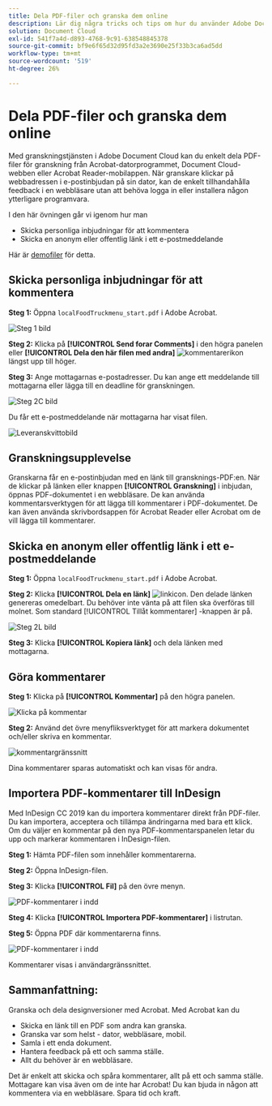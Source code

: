 ```yaml
---
title: Dela PDF-filer och granska dem online
description: Lär dig några tricks och tips om hur du använder Adobe Document Cloud
solution: Document Cloud
exl-id: 541f7a4d-d893-4768-9c91-638548845378
source-git-commit: bf9e6f65d32d95fd3a2e3690e25f33b3ca6ad5dd
workflow-type: tm+mt
source-wordcount: '519'
ht-degree: 26%

---
```


# Dela PDF-filer och granska dem online

Med granskningstjänsten i Adobe Document Cloud kan du enkelt dela PDF-filer för granskning från Acrobat-datorprogrammet, Document Cloud-webben eller Acrobat Reader-mobilappen. När granskare klickar på webbadressen i e-postinbjudan på sin dator, kan de enkelt tillhandahålla feedback i en webbläsare utan att behöva logga in eller installera någon ytterligare programvara.

I den här övningen går vi igenom hur man

* Skicka personliga inbjudningar för att kommentera
* Skicka en anonym eller offentlig länk i ett e-postmeddelande

Här är [demofiler](assets/01_Review.zip) för detta.

## Skicka personliga inbjudningar för att kommentera

**Steg 1:** Öppna `localFoodTruckmenu_start.pdf` i Adobe Acrobat.

![Steg 1 bild](assets/Step1.png)

**Steg 2:** Klicka på **[!UICONTROL Send forar Comments]** i den högra panelen eller **[!UICONTROL Dela den här filen med andra]** ![kommentarerikon](assets/sendforcommentsicon.png)  längst upp till höger.

**Steg 3:** Ange mottagarnas e-postadresser. Du kan ange ett meddelande till mottagarna eller lägga till en deadline för granskningen.

![Steg 2C bild](assets/Step2C.png)

Du får ett e-postmeddelande när mottagarna har visat filen.

![Leveranskvittobild](assets/deliveryReceipt_Track.png)

## Granskningsupplevelse

Granskarna får en e-postinbjudan med en länk till gransknings-PDF:en. När de klickar på länken eller knappen **[!UICONTROL Granskning]** i inbjudan, öppnas PDF-dokumentet i en webbläsare. De kan använda kommentarsverktygen för att lägga till kommentarer i PDF-dokumentet. De kan även använda skrivbordsappen för Acrobat Reader eller Acrobat om de vill lägga till kommentarer.

## Skicka en anonym eller offentlig länk i ett e-postmeddelande

**Steg 1:** Öppna `localFoodTruckmenu_start.pdf` i Adobe Acrobat.

**Steg 2:** Klicka **[!UICONTROL Dela en länk]** ![linkicon](assets/sendlinkicon.png). Den delade länken genereras omedelbart. Du behöver inte vänta på att filen ska överföras till molnet. Som standard [!UICONTROL Tillåt kommentarer] -knappen är på.

![Steg 2L bild](assets/Step2L.png)

**Steg 3:** Klicka **[!UICONTROL Kopiera länk]** och dela länken med mottagarna.

## Göra kommentarer

**Steg 1:** Klicka på **[!UICONTROL Kommentar]** på den högra panelen.

![Klicka på kommentar](assets/Cselect.jpg)

**Steg 2:** Använd det övre menyfliksverktyget för att markera dokumentet och/eller skriva en kommentar.

![kommentargränssnitt](assets/commentsui.png)

Dina kommentarer sparas automatiskt och kan visas för andra.

## Importera PDF-kommentarer till InDesign

Med InDesign CC 2019 kan du importera kommentarer direkt från PDF-filer. Du kan importera, acceptera och tillämpa ändringarna med bara ett klick. Om du väljer en kommentar på den nya PDF-kommentarspanelen letar du upp och markerar kommentaren i InDesign-filen.

**Steg 1:** Hämta PDF-filen som innehåller kommentarerna.

**Steg 2:** Öppna InDesign-filen.

**Steg 3:** Klicka **[!UICONTROL Fil]** på den övre menyn.

![PDF-kommentarer i indd](assets/inddpdf.png)

**Steg 4:** Klicka **[!UICONTROL Importera PDF-kommentarer]** i listrutan.

**Steg 5:** Öppna PDF där kommentarerna finns.

![PDF-kommentarer i indd](assets/inddpdfshown.png)

Kommentarer visas i användargränssnittet.

## Sammanfattning:

Granska och dela designversioner med Acrobat. Med Acrobat kan du

* Skicka en länk till en PDF som andra kan granska.
* Granska var som helst - dator, webbläsare, mobil.
* Samla i ett enda dokument.
* Hantera feedback på ett och samma ställe.
* Allt du behöver är en webbläsare.

Det är enkelt att skicka och spåra kommentarer, allt på ett och samma ställe. Mottagare kan visa även om de inte har Acrobat! Du kan bjuda in någon att kommentera via en webbläsare. Spara tid och kraft.

